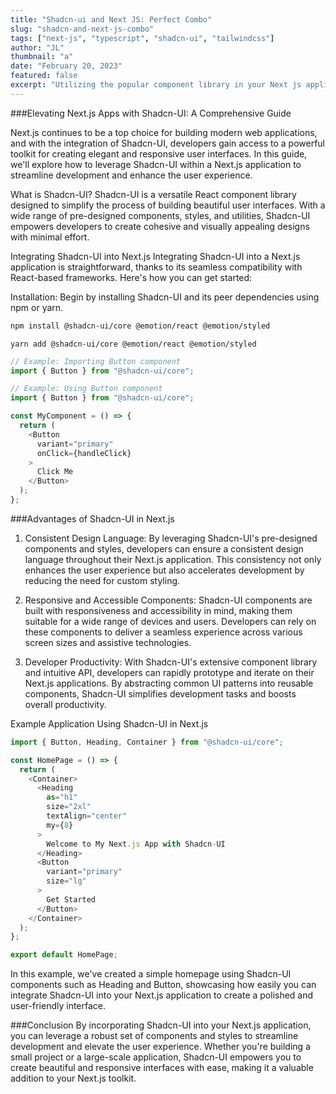 ```yaml
---
title: "Shadcn-ui and Next JS: Perfect Combo"
slug: "shadcn-and-next-js-combo"
tags: ["next-js", "typescript", "shadcn-ui", "tailwindcss"]
author: "JL"
thumbnail: "a"
date: "February 20, 2023"
featured: false
excerpt: "Utilizing the popular component library in your Next js application. Perfect if you are also using tailwindcss."
---
```


###Elevating Next.js Apps with Shadcn-UI: A Comprehensive Guide

Next.js continues to be a top choice for building modern web applications, and with the integration of Shadcn-UI, developers gain access to a powerful toolkit for creating elegant and responsive user interfaces. In this guide, we'll explore how to leverage Shadcn-UI within a Next.js application to streamline development and enhance the user experience.

What is Shadcn-UI?
Shadcn-UI is a versatile React component library designed to simplify the process of building beautiful user interfaces. With a wide range of pre-designed components, styles, and utilities, Shadcn-UI empowers developers to create cohesive and visually appealing designs with minimal effort.

Integrating Shadcn-UI into Next.js
Integrating Shadcn-UI into a Next.js application is straightforward, thanks to its seamless compatibility with React-based frameworks. Here's how you can get started:

Installation: Begin by installing Shadcn-UI and its peer dependencies using npm or yarn.

```bash
npm install @shadcn-ui/core @emotion/react @emotion/styled
```

```
yarn add @shadcn-ui/core @emotion/react @emotion/styled
```

```javascript
// Example: Importing Button component
import { Button } from "@shadcn-ui/core";
```

```javascript
// Example: Using Button component
import { Button } from "@shadcn-ui/core";

const MyComponent = () => {
  return (
    <Button
      variant="primary"
      onClick={handleClick}
    >
      Click Me
    </Button>
  );
};
```

###Advantages of Shadcn-UI in Next.js

1. Consistent Design Language:
   By leveraging Shadcn-UI's pre-designed components and styles, developers can ensure a consistent design language throughout their Next.js application. This consistency not only enhances the user experience but also accelerates development by reducing the need for custom styling.

2. Responsive and Accessible Components:
   Shadcn-UI components are built with responsiveness and accessibility in mind, making them suitable for a wide range of devices and users. Developers can rely on these components to deliver a seamless experience across various screen sizes and assistive technologies.

3. Developer Productivity:
   With Shadcn-UI's extensive component library and intuitive API, developers can rapidly prototype and iterate on their Next.js applications. By abstracting common UI patterns into reusable components, Shadcn-UI simplifies development tasks and boosts overall productivity.

Example Application Using Shadcn-UI in Next.js

```javascript
import { Button, Heading, Container } from "@shadcn-ui/core";

const HomePage = () => {
  return (
    <Container>
      <Heading
        as="h1"
        size="2xl"
        textAlign="center"
        my={8}
      >
        Welcome to My Next.js App with Shadcn-UI
      </Heading>
      <Button
        variant="primary"
        size="lg"
      >
        Get Started
      </Button>
    </Container>
  );
};

export default HomePage;
```

In this example, we've created a simple homepage using Shadcn-UI components such as Heading and Button, showcasing how easily you can integrate Shadcn-UI into your Next.js application to create a polished and user-friendly interface.

###Conclusion
By incorporating Shadcn-UI into your Next.js application, you can leverage a robust set of components and styles to streamline development and elevate the user experience. Whether you're building a small project or a large-scale application, Shadcn-UI empowers you to create beautiful and responsive interfaces with ease, making it a valuable addition to your Next.js toolkit.
